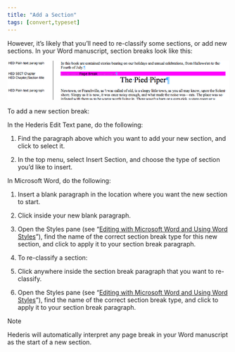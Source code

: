 ```yaml
---
title: "Add a Section"
tags: [convert,typeset]
---
```

 
<html><body><section data-type="chapter" class="hsecchapter" data-hederis-type="hsecchapter" id="add-a-section" data-pi-attrs="id: add-a-section; data-tags: convert,typeset;" role="doc-chapter" data-tags="convert,typeset" data-author-name=" " data-book-title=" " title="Add a Section"><p class="hblkp" data-hederis-type="hblkp" id="pPnRR2OIE">However, it&#8217;s likely that you&#8217;ll need to re-classify some sections, or add new sections. In your Word manuscript, section breaks look like this:</p><img data-hederis-type="hblkimg" class="hblkimg" id="pYmJUazfM" src="/images/sectbr.png" data-img-src="/images/sectbr.png"/><p class="hblkp" data-hederis-type="hblkp" id="piaauUFYP">To add a new section break:</p><p class="hblkp" data-hederis-type="hblkp" id="py6U4Sshk">In the Hederis Edit Text pane, do the following:</p><ol class="hwprnumlist" data-hederis-type="hwprnumlist" id="pCHwynA82"><li class="hblkoli" data-hederis-type="hblkoli" id="liaF4ddrkg"><p class="hblkoli" data-hederis-type="hblklip" id="pBt3EtT9j">Find the paragraph above which you want to add your new section, and click to select it.</p></li><li class="hblkoli" data-hederis-type="hblkoli" id="liaaW8QEMZ"><p class="hblkoli" data-hederis-type="hblklip" id="pXicpy3hh">In the top menu, select Insert Section, and choose the type of section you&#8217;d like to insert.</p></li></ol><p class="hblkp" data-hederis-type="hblkp" id="pQrfnvTZv">In Microsoft Word, do the following:</p><ol class="hwprnumlist" data-hederis-type="hwprnumlist" id="pwYH5KOtr"><li class="hblkoli" data-hederis-type="hblkoli" id="liVDP91KgX"><p class="hblkoli" data-hederis-type="hblklip" id="p4IQJfTnk">Insert a blank paragraph in the location where you want the new section to start.</p></li><li class="hblkoli" data-hederis-type="hblkoli" id="liBdQJNrbl"><p class="hblkoli" data-hederis-type="hblklip" id="pISZ0hyOK">Click inside your new blank paragraph.</p></li><li class="hblkoli" data-hederis-type="hblkoli" id="lislEwwFSt"><p class="hblkoli" data-hederis-type="hblklip" id="p6xDwZmTK">Open the Styles pane (see &#8220;<a href="{% link _docs/fine-tune-styles.md %}" data-hederis-type="hspana" id="pVX8rryXZ"><span class="Hyperlink" data-hederis-type="hspnspan" id="p0aN23o3b">Editing with Microsoft Word and Using Word Styles</span></a>&#8221;), find the name of the correct section break type for this new section, and click to apply it to your section break paragraph.</p></li><li class="hblkoli" data-hederis-type="hblkoli" id="li6M5mCV0O"><p class="hblkoli" data-hederis-type="hblklip" id="pNTgzApz7">To re-classify a section:</p></li><li class="hblkoli" data-hederis-type="hblkoli" id="liSJaSReAW"><p class="hblkoli" data-hederis-type="hblklip" id="pu0RqeYGm">Click anywhere inside the section break paragraph that you want to re-classify.</p></li><li class="hblkoli" data-hederis-type="hblkoli" id="libM4LCWfd"><p class="hblkoli" data-hederis-type="hblklip" id="pSnrJTXRm">Open the Styles pane (see &#8220;<a href="{% link _docs/fine-tune-styles.md %}" data-hederis-type="hspana" id="pK8iNLOXf"><span class="Hyperlink" data-hederis-type="hspnspan" id="pFEhP8UKN">Editing with Microsoft Word and Using Word Styles</span></a>&#8221;), find the name of the correct section break type, and click to apply it to your section break paragraph.</p></li></ol><aside class="hwprbox box" data-hederis-type="hwprbox" id="pWhynN9dP" data-type="sidebar"><p class="hblktype" data-hederis-type="hblktype" id="p20x8uvTc">Note</p><p class="hblkp" data-hederis-type="hblkp" id="plfVweUvT">Hederis will automatically interpret any page break in your Word manuscript as the start of a new section.</p></aside></section></body></html>
